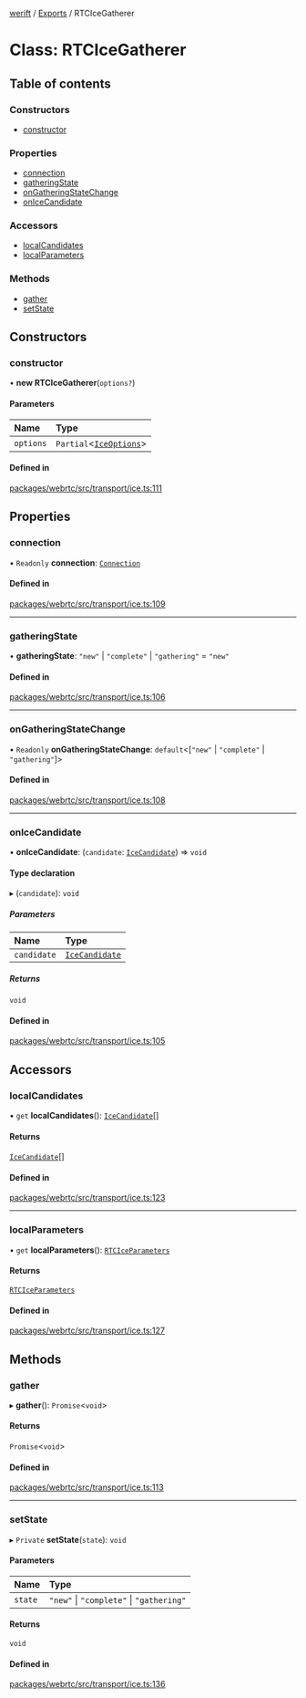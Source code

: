 [werift](../README.md) / [Exports](../modules.md) / RTCIceGatherer

# Class: RTCIceGatherer

## Table of contents

### Constructors

- [constructor](RTCIceGatherer.md#constructor)

### Properties

- [connection](RTCIceGatherer.md#connection)
- [gatheringState](RTCIceGatherer.md#gatheringstate)
- [onGatheringStateChange](RTCIceGatherer.md#ongatheringstatechange)
- [onIceCandidate](RTCIceGatherer.md#onicecandidate)

### Accessors

- [localCandidates](RTCIceGatherer.md#localcandidates)
- [localParameters](RTCIceGatherer.md#localparameters)

### Methods

- [gather](RTCIceGatherer.md#gather)
- [setState](RTCIceGatherer.md#setstate)

## Constructors

### constructor

• **new RTCIceGatherer**(`options?`)

#### Parameters

| Name | Type |
| :------ | :------ |
| `options` | `Partial`<[`IceOptions`](../interfaces/IceOptions.md)\> |

#### Defined in

[packages/webrtc/src/transport/ice.ts:111](https://github.com/shinyoshiaki/werift-webrtc/blob/f609bd5a/packages/webrtc/src/transport/ice.ts#L111)

## Properties

### connection

• `Readonly` **connection**: [`Connection`](Connection.md)

#### Defined in

[packages/webrtc/src/transport/ice.ts:109](https://github.com/shinyoshiaki/werift-webrtc/blob/f609bd5a/packages/webrtc/src/transport/ice.ts#L109)

___

### gatheringState

• **gatheringState**: ``"new"`` \| ``"complete"`` \| ``"gathering"`` = `"new"`

#### Defined in

[packages/webrtc/src/transport/ice.ts:106](https://github.com/shinyoshiaki/werift-webrtc/blob/f609bd5a/packages/webrtc/src/transport/ice.ts#L106)

___

### onGatheringStateChange

• `Readonly` **onGatheringStateChange**: `default`<[``"new"`` \| ``"complete"`` \| ``"gathering"``]\>

#### Defined in

[packages/webrtc/src/transport/ice.ts:108](https://github.com/shinyoshiaki/werift-webrtc/blob/f609bd5a/packages/webrtc/src/transport/ice.ts#L108)

___

### onIceCandidate

• **onIceCandidate**: (`candidate`: [`IceCandidate`](IceCandidate.md)) => `void`

#### Type declaration

▸ (`candidate`): `void`

##### Parameters

| Name | Type |
| :------ | :------ |
| `candidate` | [`IceCandidate`](IceCandidate.md) |

##### Returns

`void`

#### Defined in

[packages/webrtc/src/transport/ice.ts:105](https://github.com/shinyoshiaki/werift-webrtc/blob/f609bd5a/packages/webrtc/src/transport/ice.ts#L105)

## Accessors

### localCandidates

• `get` **localCandidates**(): [`IceCandidate`](IceCandidate.md)[]

#### Returns

[`IceCandidate`](IceCandidate.md)[]

#### Defined in

[packages/webrtc/src/transport/ice.ts:123](https://github.com/shinyoshiaki/werift-webrtc/blob/f609bd5a/packages/webrtc/src/transport/ice.ts#L123)

___

### localParameters

• `get` **localParameters**(): [`RTCIceParameters`](RTCIceParameters.md)

#### Returns

[`RTCIceParameters`](RTCIceParameters.md)

#### Defined in

[packages/webrtc/src/transport/ice.ts:127](https://github.com/shinyoshiaki/werift-webrtc/blob/f609bd5a/packages/webrtc/src/transport/ice.ts#L127)

## Methods

### gather

▸ **gather**(): `Promise`<`void`\>

#### Returns

`Promise`<`void`\>

#### Defined in

[packages/webrtc/src/transport/ice.ts:113](https://github.com/shinyoshiaki/werift-webrtc/blob/f609bd5a/packages/webrtc/src/transport/ice.ts#L113)

___

### setState

▸ `Private` **setState**(`state`): `void`

#### Parameters

| Name | Type |
| :------ | :------ |
| `state` | ``"new"`` \| ``"complete"`` \| ``"gathering"`` |

#### Returns

`void`

#### Defined in

[packages/webrtc/src/transport/ice.ts:136](https://github.com/shinyoshiaki/werift-webrtc/blob/f609bd5a/packages/webrtc/src/transport/ice.ts#L136)
